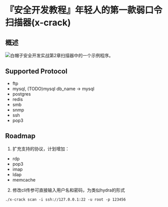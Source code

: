 
# 『安全开发教程』年轻人的第一款弱口令扫描器(x-crack)

## 概述

![白帽子安全开发实战](https://github.com/netxfly/sec-dev-in-action-src)第2章扫描器中的一个示例程序。


## Supported Protocol 
* ftp
* mysql, (TODO)mysql db_name -> mysql
* postgres
* redis
* smb
* snmp
* ssh
* pop3


## Roadmap
1. 扩充支持的协议，计划增加： 
- rdp
- pop3
- imap
- ldap
- memcache


2. 修改cli传参可直接输入用户名和密码，为类似hydra的形式

```
./x-crack scan -i ssh://127.0.0.1:22 -u root -p 123456
```